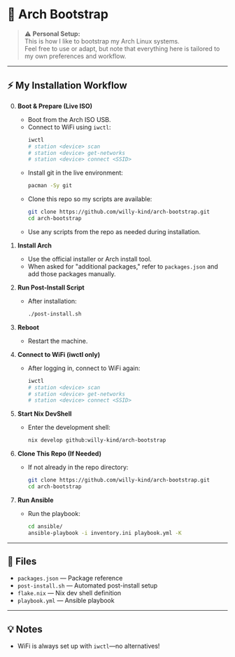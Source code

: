 # 🚀 Arch Bootstrap

> ⚠️ **Personal Setup:**  
> This is how I like to bootstrap my Arch Linux systems.  
> Feel free to use or adapt, but note that everything here is tailored to my own preferences and workflow.

---

## ⚡ My Installation Workflow

0. **Boot & Prepare (Live ISO)**
   - Boot from the Arch ISO USB.
   - Connect to WiFi using `iwctl`:
     ```sh
     iwctl
     # station <device> scan
     # station <device> get-networks
     # station <device> connect <SSID>
     ```
   - Install git in the live environment:
     ```sh
     pacman -Sy git
     ```
   - Clone this repo so my scripts are available:
     ```sh
     git clone https://github.com/willy-kind/arch-bootstrap.git
     cd arch-bootstrap
     ```
   - Use any scripts from the repo as needed during installation.

1. **Install Arch**
   - Use the official installer or Arch install tool.
   - When asked for "additional packages," refer to `packages.json` and add those packages manually.

2. **Run Post-Install Script**
   - After installation:
     ```sh
     ./post-install.sh
     ```

3. **Reboot**
   - Restart the machine.

4. **Connect to WiFi (iwctl only)**
   - After logging in, connect to WiFi again:
     ```sh
     iwctl
     # station <device> scan
     # station <device> get-networks
     # station <device> connect <SSID>
     ```

5. **Start Nix DevShell**
   - Enter the development shell:
     ```sh
     nix develop github:willy-kind/arch-bootstrap
     ```

6. **Clone This Repo (If Needed)**
   - If not already in the repo directory:
     ```sh
     git clone https://github.com/willy-kind/arch-bootstrap.git
     cd arch-bootstrap
     ```

7. **Run Ansible**
   - Run the playbook:
     ```sh
     cd ansible/
     ansible-playbook -i inventory.ini playbook.yml -K
     ```

---

## 📂 Files

- `packages.json` — Package reference
- `post-install.sh` — Automated post-install setup
- `flake.nix` — Nix dev shell definition
- `playbook.yml` — Ansible playbook

---

## 💡 Notes

- WiFi is always set up with `iwctl`—no alternatives!
